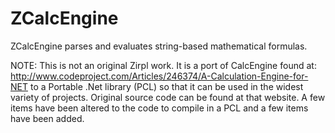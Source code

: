 ZCalcEngine
==========

ZCalcEngine parses and evaluates string-based mathematical formulas.

NOTE: This is not an original Zirpl work. It is a port of CalcEngine found at:
http://www.codeproject.com/Articles/246374/A-Calculation-Engine-for-NET
to a Portable .Net library (PCL) so that it can be used in the widest variety of projects.
Original source code can be found at that website. A few items have been altered to
the code to compile in a PCL and a few items have been added.